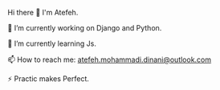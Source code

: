 Hi there 👋 I'm Atefeh.

 🔭 I’m currently working on Django and Python.
 
 🌱 I’m currently learning Js.
 
 📫 How to reach me: atefeh.mohammadi.dinani@outlook.com
 
 ⚡ Practic makes Perfect.
